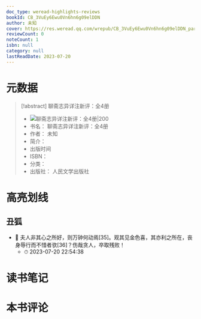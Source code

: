 ```yaml
---
doc_type: weread-highlights-reviews
bookId: CB_3VuEy6Ewu0Vn6hn6g09elDDN
author: 未知
cover: https://res.weread.qq.com/wrepub/CB_3VuEy6Ewu0Vn6hn6g09elDDN_parsecover
reviewCount: 0
noteCount: 1
isbn: null
category: null
lastReadDate: 2023-07-20
---
```

# 元数据
> [!abstract] 聊斋志异详注新评：全4册
> - ![ 聊斋志异详注新评：全4册|200](https://res.weread.qq.com/wrepub/CB_3VuEy6Ewu0Vn6hn6g09elDDN_parsecover)
> - 书名： 聊斋志异详注新评：全4册
> - 作者： 未知
> - 简介： 
> - 出版时间 
> - ISBN： 
> - 分类： 
> - 出版社： 人民文学出版社

# 高亮划线

## 丑狐


- 📌 夫人非其心之所好，则万钟何动焉[35]。观其见金色喜，其亦利之所在，丧身辱行而不惜者欤[36]？伤哉贪人，卒取残败！ 
    - ⏱ 2023-07-20 22:54:38 
# 读书笔记

# 本书评论
